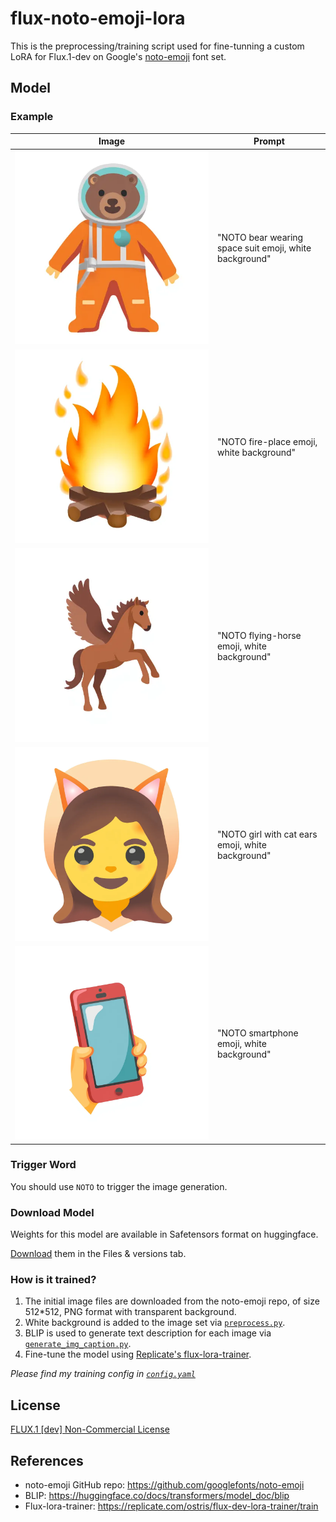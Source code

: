 # flux-noto-emoji-lora

This is the preprocessing/training script used for fine-tunning a custom LoRA for Flux.1-dev on Google's [noto-emoji](https://github.com/googlefonts/noto-emoji) font set.

## Model

### Example

<div align="center">

| Image                                                                                 | Prompt                                                 |
| ------------------------------------------------------------------------------------- | ------------------------------------------------------ |
| ![bear-wearing-space-suit-emoji](example_images\bear-wearing-space-suit-emoji-2.webp) | "NOTO bear wearing space suit emoji, white background" |
| ![fire-place-emoji](example_images\fire-place-emoji.webp)                             | "NOTO fire-place emoji, white background"              |
| ![flying-horse-emoji](example_images\flying-horse-emoji.webp)                         | "NOTO flying-horse emoji, white background"            |
| ![girl-with-cat-ears-emoji](example_images\girl-with-cat-ears-emoji.webp)             | "NOTO girl with cat ears emoji, white background"      |
| ![smartphone-emoji](example_images\smartphone-emoji.webp)                             | "NOTO smartphone emoji, white background"              |

</div>

### Trigger Word

You should use `NOTO` to trigger the image generation.

### Download Model

Weights for this model are available in Safetensors format on huggingface.

[Download](https://huggingface.co/potato987/flux-noto-emoji/tree/main) them in the Files & versions tab.

### How is it trained?

1. The initial image files are downloaded from the noto-emoji repo, of size 512\*512, PNG format with transparent background.
2. White background is added to the image set via [`preprocess.py`](preprocess.py).
3. BLIP is used to generate text description for each image via [`generate_img_caption.py`](generate_img_caption.py).
4. Fine-tune the model using [Replicate's flux-lora-trainer](https://replicate.com/ostris/flux-dev-lora-trainer/train).

_Please find my training config in [`config.yaml`](config.yaml)_

## License

[FLUX.1 [dev] Non-Commercial License](LICENSE.md)

## References

-   noto-emoji GitHub repo: https://github.com/googlefonts/noto-emoji
-   BLIP: https://huggingface.co/docs/transformers/model_doc/blip
-   Flux-lora-trainer: https://replicate.com/ostris/flux-dev-lora-trainer/train
